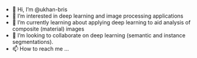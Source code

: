- 👋 Hi, I’m @ukhan-bris
- 👀 I’m interested in deep learning and image processing applications
- 🌱 I’m currently learning about applying deep learning to aid analysis of composite (material) images 
- 💞️ I’m looking to collaborate on deep learning (semantic and instance segmentations).
- 📫 How to reach me ...

<!---
ukhan-bris/ukhan-bris is a ✨ special ✨ repository because its `README.md` (this file) appears on your GitHub profile.
You can click the Preview link to take a look at your changes.
--->

